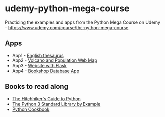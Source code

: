 # udemy-python-mega-course
Practicing the examples and apps from the Python Mega Course on Udemy - https://www.udemy.com/course/the-python-mega-course

## Apps
- App1 - [English thesaurus](./app1_eng_thes/EnglishThesaurus.md)
- App2 - [Volcano and Population Web Map](./app2_volc_popl_webmap/VolcanoAndPopulationWebMap.md)
- App3 - [Website with Flask](./app3_flask_website/WebsiteWithFlask.md)
- App4 - [Bookshop Database App](./app4_bookshop_db/BookshopDatabaseApp.md)

## Books to read along
- [The Hitchhiker's Guide to Python](https://www.amazon.de/-/en/Kenneth-Reitz/dp/1491933178/ref=sr_1_1?dchild=1&keywords=The+Hitchhiker%27s+Guide+to+Python&qid=1606142853&s=books&sr=1-1)
- [The Python 3 Standard Library by Example](https://www.amazon.de/-/en/Doug-Hellmann/dp/0134291050/ref=sr_1_1?crid=3MRPE36XZFOI3&dchild=1&keywords=python+3+standard+library+by+example&qid=1606142952&quartzVehicle=72-820&replacementKeywords=python+standard+library+by+example&sprefix=python+3%2Caps%2C165&sr=8-1)
- [Python Cookbook](https://www.amazon.de/-/en/David-Beazley/dp/1449340377/ref=pd_bxgy_3/260-1648388-0376355?_encoding=UTF8&pd_rd_i=1449340377&pd_rd_r=8a229d66-2c13-4301-9855-5082377f52b9&pd_rd_w=GIrFl&pd_rd_wg=DYJ2R&pf_rd_p=4490d326-3239-499b-8c8a-0dd8d6ad582a&pf_rd_r=PWWZPYG2YV4DKQH5KDJF&psc=1&refRID=PWWZPYG2YV4DKQH5KDJF)
